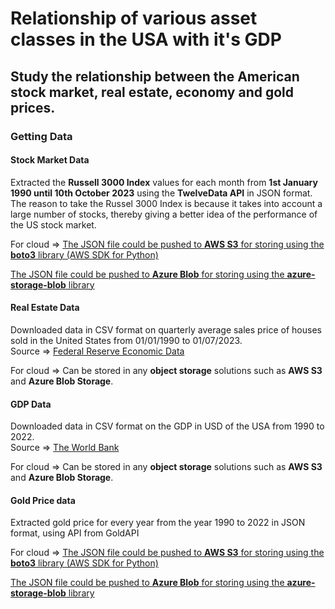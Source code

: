 # Relationship of various asset classes in the USA with it's GDP 

## Study the relationship between the **American stock market, real estate, economy and gold prices**.


### **Getting Data**

#### Stock Market Data

Extracted the **Russell 3000 Index** values for each month from **1st January 1990 until 10th October 2023** using the **TwelveData API** in JSON format.
The reason to take the Russel 3000 Index is because it takes into account a large number of stocks, thereby giving a better idea of the performance of the US stock market.

For cloud => 
[The JSON file could be pushed to **AWS S3** for storing using the **boto3** library (AWS SDK for Python)](https://boto3.amazonaws.com/v1/documentation/api/latest/guide/s3-uploading-files.html) 

[The JSON file could be pushed to **Azure Blob** for storing using the **azure-storage-blob** library](https://learn.microsoft.com/en-us/azure/storage/blobs/storage-quickstart-blobs-python?tabs=managed-identity%2Croles-azure-portal%2Csign-in-azure-cli)

#### Real Estate Data

Downloaded data in CSV format on quarterly average sales price of houses sold in the United States from 01/01/1990 to 01/07/2023.  
Source => [Federal Reserve Economic Data](https://fred.stlouisfed.org/series/ASPUS)

For cloud => Can be stored in any **object storage** solutions such as **AWS S3** and **Azure Blob Storage**.

#### GDP Data

Downloaded data in CSV format on the GDP in USD of the USA from 1990 to 2022.  
Source => [The World Bank](https://data.worldbank.org/indicator/NY.GDP.MKTP.CD?locations=US)

For cloud => Can be stored in any **object storage** solutions such as **AWS S3** and **Azure Blob Storage**.

#### Gold Price data

Extracted gold price for every year from the year 1990 to 2022 in JSON format, using API from GoldAPI

For cloud => 
[The JSON file could be pushed to **AWS S3** for storing using the **boto3** library (AWS SDK for Python)](https://boto3.amazonaws.com/v1/documentation/api/latest/guide/s3-uploading-files.html) 

[The JSON file could be pushed to **Azure Blob** for storing using the **azure-storage-blob** library](https://learn.microsoft.com/en-us/azure/storage/blobs/storage-quickstart-blobs-python?tabs=managed-identity%2Croles-azure-portal%2Csign-in-azure-cli)
